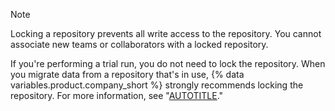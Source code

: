 > [!NOTE]
> Locking a repository prevents all write access to the repository. You cannot associate new teams or collaborators with a locked repository.
>
>If you're performing a trial run, you do not need to lock the repository. When you migrate data from a repository that's in use, {% data variables.product.company_short %} strongly recommends locking the repository. For more information, see "[AUTOTITLE](/migrations/using-ghe-migrator/about-ghe-migrator#types-of-migrations)."
